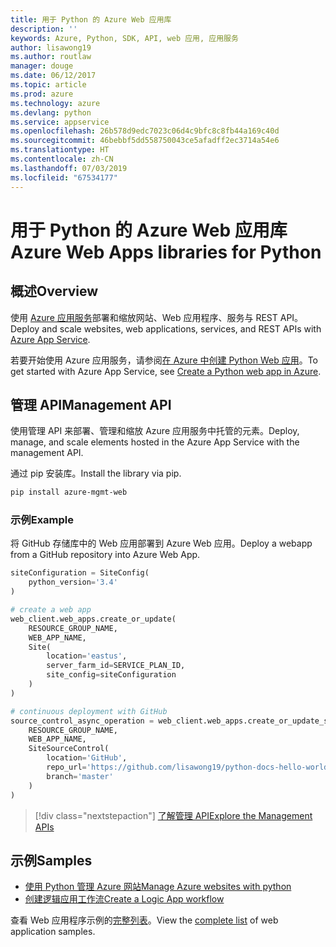 ```yaml
---
title: 用于 Python 的 Azure Web 应用库
description: ''
keywords: Azure, Python, SDK, API, web 应用, 应用服务
author: lisawong19
ms.author: routlaw
manager: douge
ms.date: 06/12/2017
ms.topic: article
ms.prod: azure
ms.technology: azure
ms.devlang: python
ms.service: appservice
ms.openlocfilehash: 26b578d9edc7023c06d4c9bfc8c8fb44a169c40d
ms.sourcegitcommit: 46bebbf5dd558750043ce5afadff2ec3714a54e6
ms.translationtype: HT
ms.contentlocale: zh-CN
ms.lasthandoff: 07/03/2019
ms.locfileid: "67534177"
---
```

# <a name="azure-web-apps-libraries-for-python"></a><span data-ttu-id="c0953-103">用于 Python 的 Azure Web 应用库</span><span class="sxs-lookup"><span data-stu-id="c0953-103">Azure Web Apps libraries for Python</span></span>

## <a name="overview"></a><span data-ttu-id="c0953-104">概述</span><span class="sxs-lookup"><span data-stu-id="c0953-104">Overview</span></span>

<span data-ttu-id="c0953-105">使用 [Azure 应用服务](/azure/app-service)部署和缩放网站、Web 应用程序、服务与 REST API。</span><span class="sxs-lookup"><span data-stu-id="c0953-105">Deploy and scale websites, web applications, services, and REST APIs with [Azure App Service](/azure/app-service).</span></span>

<span data-ttu-id="c0953-106">若要开始使用 Azure 应用服务，请参阅[在 Azure 中创建 Python Web 应用](/azure/app-service-web/app-service-web-get-started-python)。</span><span class="sxs-lookup"><span data-stu-id="c0953-106">To get started with Azure App Service, see [Create a Python web app in Azure](/azure/app-service-web/app-service-web-get-started-python).</span></span>

## <a name="management-api"></a><span data-ttu-id="c0953-107">管理 API</span><span class="sxs-lookup"><span data-stu-id="c0953-107">Management API</span></span>

<span data-ttu-id="c0953-108">使用管理 API 来部署、管理和缩放 Azure 应用服务中托管的元素。</span><span class="sxs-lookup"><span data-stu-id="c0953-108">Deploy, manage, and scale elements hosted in the Azure App Service with the management API.</span></span>

<span data-ttu-id="c0953-109">通过 pip 安装库。</span><span class="sxs-lookup"><span data-stu-id="c0953-109">Install the library via pip.</span></span>

```bash
pip install azure-mgmt-web
```

### <a name="example"></a><span data-ttu-id="c0953-110">示例</span><span class="sxs-lookup"><span data-stu-id="c0953-110">Example</span></span>

<span data-ttu-id="c0953-111">将 GitHub 存储库中的 Web 应用部署到 Azure Web 应用。</span><span class="sxs-lookup"><span data-stu-id="c0953-111">Deploy a webapp from a GitHub repository into Azure Web App.</span></span>

```python
siteConfiguration = SiteConfig(
    python_version='3.4'
)

# create a web app
web_client.web_apps.create_or_update(
    RESOURCE_GROUP_NAME,
    WEB_APP_NAME,
    Site(
        location='eastus',
        server_farm_id=SERVICE_PLAN_ID,
        site_config=siteConfiguration
    )
)

# continuous deployment with GitHub
source_control_async_operation = web_client.web_apps.create_or_update_source_control(
    RESOURCE_GROUP_NAME,
    WEB_APP_NAME,
    SiteSourceControl(
        location='GitHub',
        repo_url='https://github.com/lisawong19/python-docs-hello-world',
        branch='master'
    )
)
```

> [!div class="nextstepaction"]
> [<span data-ttu-id="c0953-112">了解管理 API</span><span class="sxs-lookup"><span data-stu-id="c0953-112">Explore the Management APIs</span></span>](/python/api/overview/azure/webapps/management)

## <a name="samples"></a><span data-ttu-id="c0953-113">示例</span><span class="sxs-lookup"><span data-stu-id="c0953-113">Samples</span></span>

* <span data-ttu-id="c0953-114">[使用 Python 管理 Azure 网站][1]</span><span class="sxs-lookup"><span data-stu-id="c0953-114">[Manage Azure websites with python][1]</span></span>
* <span data-ttu-id="c0953-115">[创建逻辑应用工作流][2]</span><span class="sxs-lookup"><span data-stu-id="c0953-115">[Create a Logic App workflow][2]</span></span>

<span data-ttu-id="c0953-116">查看 Web 应用程序示例的[完整列表](https://azure.microsoft.com/resources/samples/?platform=python&term=web-app)。</span><span class="sxs-lookup"><span data-stu-id="c0953-116">View the [complete list](https://azure.microsoft.com/resources/samples/?platform=python&term=web-app) of web application samples.</span></span>

[1]: https://azure.microsoft.com/resources/samples/app-service-web-python-manage
[2]: ../docs-ref-conceptual/python-sdk-azure-samples-logic-app-workflow.md
